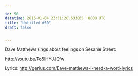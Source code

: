 ```yaml
---

id: 50
datetime: 2015-01-04 23:01:28.633805 +0000 UTC
title: "Untitled #50"
draft: false


---
```


Dave Matthews sings about feelings on Sesame Street:

http://youtu.be/Po5lHYJJQfw

Lyrics: http://genius.com/Dave-matthews-i-need-a-word-lyrics
